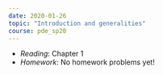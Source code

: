 ```yaml
---
date: 2020-01-26
topic: "Introduction and generalities"
course: pde_sp20
---
```


- *Reading*: Chapter 1
- *Homework*: No homework problems yet!
